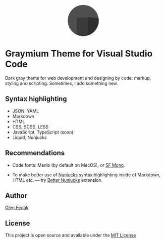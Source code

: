 <p align="center">
 <img width="100px" height="100px" src="graymium-icon.png" align="center" alt="Icon" />
</p>

# Graymium Theme for Visual Studio Code

Dark gray theme for web development and designing by code: markup, styling and scripting. Sometimes, I add something new.

## Syntax highlighting
- JSON, YAML
- Markdown
- HTML
- CSS, SCSS, LESS
- JavaScript, TypeScript (soon)
- Liquid, Nunjucks

## Recommendations

* Code fonts: Menlo (by default on MacOS), or [SF Mono](https://github.com/supercomputra/SF-Mono-Font).

* To make better use of [Nunjucks](https://mozilla.github.io/nunjucks/) syntax highlighting inside of Markdown, HTML etc. — try [Better Nunjucks](https://marketplace.visualstudio.com/items?itemName=ginfuru.better-nunjucks) extension.

## Author

[Oleg Fedak](https://github.com/olegfedak)

## License

This project is open source and available under the [MIT License](../LICENSE)
